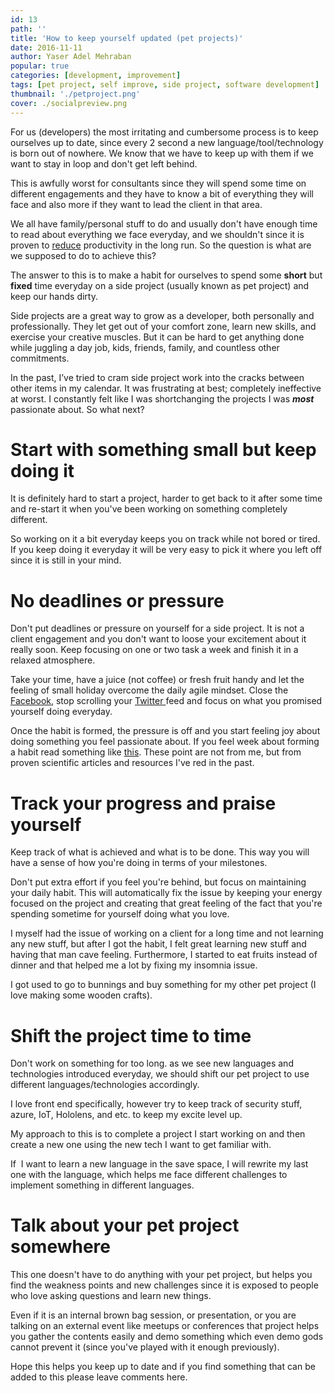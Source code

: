 ```yaml
---
id: 13
path: ''
title: 'How to keep yourself updated (pet projects)'
date: 2016-11-11
author: Yaser Adel Mehraban
popular: true
categories: [development, improvement]
tags: [pet project, self improve, side project, software development]
thumbnail: './petproject.png'
cover: ./socialpreview.png
---
```


For us (developers) the most irritating and cumbersome process is to keep ourselves up to date, since every 2 second a new language/tool/technology is born out of nowhere. We know that we have to keep up with them if we want to stay in loop and don't get left behind.

<!--more-->

This is awfully worst for consultants since they will spend some time on different engagements and they have to know a bit of everything they will face and also more if they want to lead the client in that area.

We all have family/personal stuff to do and usually don't have enough time to read about everything we face everyday, and we shouldn't since it is proven to [reduce](http://www.cnbc.com/2015/01/26/working-more-than-50-hours-makes-you-less-productive.html) productivity in the long run. So the question is what are we supposed to do to achieve this?

The answer to this is to make a habit for ourselves to spend some **short** but **fixed** time everyday on a side project (usually known as pet project) and keep our hands dirty.

Side projects are a great way to grow as a developer, both personally and professionally. They let get out of your comfort zone, learn new skills, and exercise your creative muscles. But it can be hard to get anything done while juggling a day job, kids, friends, family, and countless other commitments.

In the past, I’ve tried to cram side project work into the cracks between other items in my calendar. It was frustrating at best; completely ineffective at worst. I constantly felt like I was shortchanging the projects I was **_most_** passionate about. So what next?

# Start with something small but keep doing it

It is definitely hard to start a project, harder to get back to it after some time and re-start it when you've been working on something completely different.

So working on it a bit everyday keeps you on track while not bored or tired. If you keep doing it everyday it will be very easy to pick it where you left off since it is still in your mind.

# No deadlines or pressure

Don't put deadlines or pressure on yourself for a side project. It is not a client engagement and you don't want to loose your excitement about it really soon. Keep focusing on one or two task a week and finish it in a relaxed atmosphere.

Take your time, have a juice (not coffee) or fresh fruit handy and let the feeling of small holiday overcome the daily agile mindset. Close the [Facebook](https://www.facebook.com/), stop scrolling your [Twitter ](https://twitter.com)feed and focus on what you promised yourself doing everyday.

Once the habit is formed, the pressure is off and you start feeling joy about doing something you feel passionate about. If you feel week about forming a habit read something like [this](http://99u.com/articles/17123/5-scientific-ways-to-build-habits-that-stick). These point are not from me, but from proven scientific articles and resources I've red in the past.

# Track your progress and praise yourself

Keep track of what is achieved and what is to be done. This way you will have a sense of how you're doing in terms of your milestones.

Don't put extra effort if you feel you're behind, but focus on maintaining your daily habit. This will automatically fix the issue by keeping your energy focused on the project and creating that great feeling of the fact that you're spending sometime for yourself doing what you love.

I myself had the issue of working on a client for a long time and not learning any new stuff, but after I got the habit, I felt great learning new stuff and having that man cave feeling. Furthermore, I started to eat fruits instead of dinner and that helped me a lot by fixing my insomnia issue.

I got used to go to bunnings and buy something for my other pet project (I love making some wooden crafts).

# Shift the project time to time

Don't work on something for too long. as we see new languages and technologies introduced everyday, we should shift our pet project to use different languages/technologies accordingly.

I love front end specifically, however try to keep track of security stuff, azure, IoT, Hololens, and etc. to keep my excite level up.

My approach to this is to complete a project I start working on and then create a new one using the new tech I want to get familiar with.

If  I want to learn a new language in the save space, I will rewrite my last one with the language, which helps me face different challenges to implement something in different languages.

# Talk about your pet project somewhere

This one doesn't have to do anything with your pet project, but helps you find the weakness points and new challenges since it is exposed to people who love asking questions and learn new things.

Even if it is an internal brown bag session, or presentation, or you are talking on an external event like meetups or conferences that project helps you gather the contents easily and demo something which even demo gods cannot prevent it (since you've played with it enough previously).

Hope this helps you keep up to date and if you find something that can be added to this please leave comments here.
